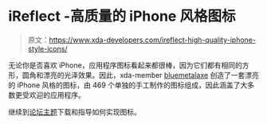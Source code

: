# iReflect -高质量的 iPhone 风格图标

> 原文：<https://www.xda-developers.com/ireflect-high-quality-iphone-style-icons/>

无论你是否喜欢 iPhone，应用程序图标看起来都很棒，因为它们都有相同的方形，圆角和漂亮的光泽效果。因此，xda-member [bluemetalaxe](http://forum.xda-developers.com/member.php?u=775311 "Link to user profile") 创造了一套漂亮的 iPhone 风格的图标，由 469 个单独的手工制作的图标组成，因此涵盖了大多数更受欢迎的应用程序。

继续到[论坛主题](http://forum.xda-developers.com/showthread.php?t=533993)下载和指导如何实现图标。